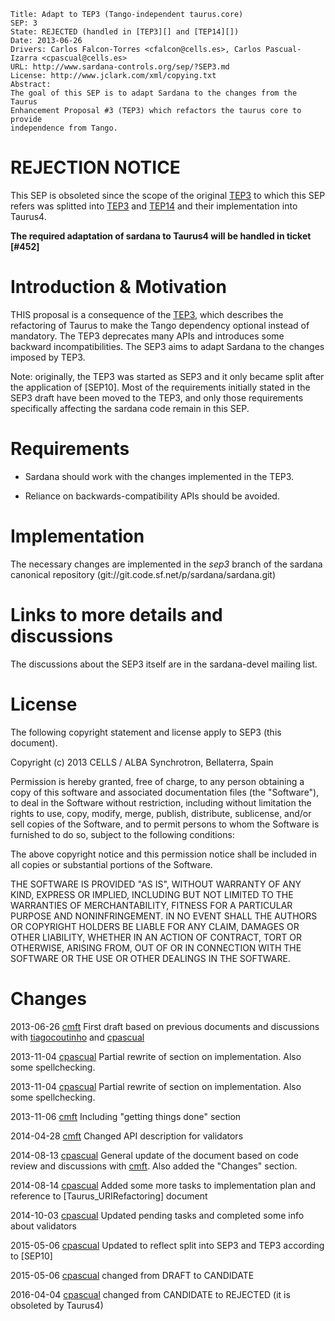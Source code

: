 	Title: Adapt to TEP3 (Tango-independent taurus.core)
	SEP: 3
	State: REJECTED (handled in [TEP3][] and [TEP14][])
	Date: 2013-06-26
	Drivers: Carlos Falcon-Torres <cfalcon@cells.es>, Carlos Pascual-Izarra <cpascual@cells.es>
	URL: http://www.sardana-controls.org/sep/?SEP3.md
	License: http://www.jclark.com/xml/copying.txt
	Abstract:
	The goal of this SEP is to adapt Sardana to the changes from the Taurus 
	Enhancement Proposal #3 (TEP3) which refactors the taurus core to provide 
	independence from Tango. 



REJECTION NOTICE
=================

This SEP is obsoleted since the scope of the original [TEP3](tauruslib:wiki:TEP3) to which this SEP refers was splitted into [TEP3](tauruslib:wiki:TEP3) and [TEP14](tauruslib:wiki:TEP14) and their implementation into Taurus4.

**The required adaptation of sardana to Taurus4 will be handled in ticket [#452]**

Introduction & Motivation
=========================

THIS proposal is a consequence of the [TEP3](tauruslib:wiki:TEP3), which 
describes the refactoring of Taurus to make the Tango dependency optional 
instead of mandatory. The TEP3 deprecates many APIs and introduces some 
backward incompatibilities. The SEP3 aims to adapt Sardana to the changes 
imposed by TEP3.

Note: originally, the TEP3 was started as SEP3 and it only became split 
after the application of [SEP10]. Most of the requirements initially 
stated in the SEP3 draft have been moved to the TEP3, and only those 
requirements specifically affecting the sardana code remain in this SEP.

Requirements
==================

* Sardana should work with the changes implemented in the TEP3.

* Reliance on backwards-compatibility APIs should be avoided.

Implementation
==============

The necessary changes are implemented in the *sep3* branch of the sardana 
canonical repository (git://git.code.sf.net/p/sardana/sardana.git)

Links to more details and discussions
======================================

The discussions about the SEP3 itself are in the sardana-devel mailing list.

License
=======

The following copyright statement and license apply to SEP3 (this
document).

Copyright (c) 2013 CELLS / ALBA Synchrotron, Bellaterra, Spain

Permission is hereby granted, free of charge, to any person obtaining
a copy of this software and associated documentation files (the
"Software"), to deal in the Software without restriction, including
without limitation the rights to use, copy, modify, merge, publish,
distribute, sublicense, and/or sell copies of the Software, and to
permit persons to whom the Software is furnished to do so, subject to
the following conditions:

The above copyright notice and this permission notice shall be included
in all copies or substantial portions of the Software.

THE SOFTWARE IS PROVIDED "AS IS", WITHOUT WARRANTY OF ANY KIND,
EXPRESS OR IMPLIED, INCLUDING BUT NOT LIMITED TO THE WARRANTIES OF
MERCHANTABILITY, FITNESS FOR A PARTICULAR PURPOSE AND NONINFRINGEMENT.
IN NO EVENT SHALL THE AUTHORS OR COPYRIGHT HOLDERS BE LIABLE FOR ANY
CLAIM, DAMAGES OR OTHER LIABILITY, WHETHER IN AN ACTION OF CONTRACT,
TORT OR OTHERWISE, ARISING FROM, OUT OF OR IN CONNECTION WITH THE
SOFTWARE OR THE USE OR OTHER DEALINGS IN THE SOFTWARE.

Changes
========

2013-06-26
[cmft](https://sourceforge.net/u/cmft/) First draft based on previous 
documents and discussions with [tiagocoutinho](https://sf.net/u/tiagocoutinho/) 
and [cpascual](https://sf.net/u/cpascual/)

2013-11-04
[cpascual](https://sf.net/u/cpascual/) Partial rewrite of section on 
implementation. Also some spellchecking.

2013-11-04
[cpascual](https://sf.net/u/cpascual/) Partial rewrite of section on 
implementation. Also some spellchecking.

2013-11-06
[cmft](https://sf.net/u/cmft/) Including  "getting things done" section

2014-04-28
[cmft](https://sf.net/u/cmft/) Changed API description for validators

2014-08-13
[cpascual](https://sf.net/u/cpascual/) General update of the document 
based on code review and discussions with [cmft](https://sf.net/u/cmft/). 
Also added the "Changes" section.

2014-08-14
[cpascual](https://sf.net/u/cpascual/) Added some more tasks to 
implementation plan and reference to [Taurus_URIRefactoring] document

2014-10-03
[cpascual](https://sf.net/u/cpascual/) Updated pending tasks and completed 
some info about validators

2015-05-06
[cpascual](https://sf.net/u/cpascual/) Updated to reflect split into SEP3 
and TEP3 according to [SEP10]

2015-05-06
[cpascual](https://sf.net/u/cpascual/) changed from DRAFT to CANDIDATE

2016-04-04
[cpascual](https://sf.net/u/cpascual/) changed from CANDIDATE to REJECTED (it is obsoleted by Taurus4)




[TEP3]: http://www.taurus-scada.org/tep/?TEP3.md
[TEP14]: http://www.taurus-scada.org/tep/?TEP14.md
